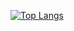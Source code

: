 [![Top Langs](https://github-readme-stats.vercel.app/api/top-langs/?username=victorrschmidt&layout=compact&theme=nord)](https://github.com/anuraghazra/github-readme-stats)

